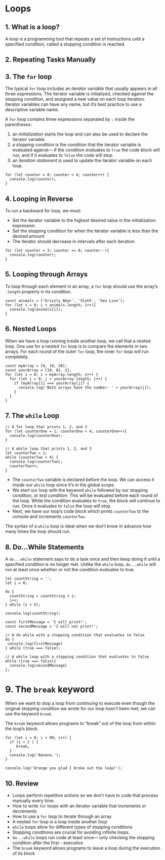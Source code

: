 # Loops

## 1. What is a loop?
A loop is a programming tool that repeats a set of instructions until a specified condition, called a stopping condition is reached.

## 2. Repeating Tasks Manually

## 3. The `for` loop
The typical `for` loop includes an *iterator variable* that usually appears in all three expressions. The iterator variable is initialized, checked against the stopping condition, and assigned a new value on each loop iteration. Iterator variables can have any name, but it’s best practice to use a descriptive variable name.

A `for` loop contains three expressions separated by `;` inside the parentheses:

1. an *initialization* starts the loop and can also be used to declare the iterator variable.
2. a *stopping condition* is the condition that the iterator variable is evaluated against— if the condition evaluates to `true` the code block will run, and if it evaluates to `false` the code will stop.
3. an *iteration statement* is used to update the iterator variable on each loop.
```
for (let counter = 0; counter < 4; counter++) {
  console.log(counter);
}
```

## 4. Looping in Reverse
To run a backward for loop, we must:

- Set the iterator variable to the highest desired value in the initialization expression.
- Set the stopping condition for when the iterator variable is less than the desired amount.
- The iterator should decrease in intervals after each iteration.
```
for (let counter = 3; counter >= 0; counter--){
  console.log(counter);
}
```

## 5. Looping through Arrays
To loop through each element in an array, a `for` loop should use the array’s `.length` property in its condition.
```
const animals = ['Grizzly Bear', 'Sloth', 'Sea Lion'];
for (let i = 0; i < animals.length; i++){
  console.log(animals[i]);
}
```

## 6. Nested Loops
When we have a loop running inside another loop, we call that a nested loop. One use for a nested `for` loop is to compare the elements in two arrays. For each round of the outer `for` loop, the inner `for` loop will run completely.
```
const myArray = [6, 19, 20];
const yourArray = [19, 81, 2];
for (let i = 0; i < myArray.length; i++) {
  for (let j = 0; j < yourArray.length; j++) {
    if (myArray[i] === yourArray[j]) {
      console.log('Both arrays have the number: ' + yourArray[j]);
    }
  }
}
```

## 7. The `while` Loop
```
// A for loop that prints 1, 2, and 3
for (let counterOne = 1; counterOne < 4; counterOne++){
  console.log(counterOne);
}
 
// A while loop that prints 1, 2, and 3
let counterTwo = 1;
while (counterTwo < 4) {
  console.log(counterTwo);
  counterTwo++;
}
```
- The `counterTwo` variable is declared before the loop. We can access it inside our `while` loop since it’s in the global scope.
- We start our loop with the keyword `while` followed by our stopping condition, or *test condition*. This will be evaluated before each round of the loop. While the condition evaluates to `true`, the block will continue to run. Once it evaluates to `false` the loop will stop.
- Next, we have our loop’s code block which prints `counterTwo` to the console and increments `counterTwo`.

The syntax of a `while` loop is ideal when we don’t know in advance how many times the loop should run. 

## 8. Do...While Statements
A `do...while` statement says to do a task once and then keep doing it until a specified condition is no longer met. Unlike the `while` loop, `do...while` will run at least once whether or not the condition evaluates to true.
```
let countString = '';
let i = 0;
 
do {
  countString = countString + i;
  i++;
} while (i < 5);
 
console.log(countString);
```

```
const firstMessage = 'I will print!';
const secondMessage = 'I will not print!'; 
 
// A do while with a stopping condition that evaluates to false
do {
 console.log(firstMessage)
} while (true === false);
 
// A while loop with a stopping condition that evaluates to false
while (true === false){
  console.log(secondMessage)
};
```

# 9. The `break` keyword
When we want to stop a loop from continuing to execute even though the original stopping condition we wrote for our loop hasn’t been met, we can use the keyword `break`.

The `break` keyword allows programs to “break” out of the loop from within the loop’s block.
```
for (let i = 0; i < 99; i++) {
  if (i > 2 ) {
     break;
  }
  console.log('Banana.');
}
 
console.log('Orange you glad I broke out the loop!');
```

## 10. Review
- Loops perform repetitive actions so we don’t have to code that process manually every time.
- How to write `for` loops with an iterator variable that increments or decrements
- How to use a `for` loop to iterate through an array
- A nested `for` loop is a loop inside another loop
- `while` loops allow for different types of stopping conditions
- Stopping conditions are crucial for avoiding infinite loops.
- `do...while` loops run code at least once— only checking the stopping condition after the first - execution
- The `break` keyword allows programs to leave a loop during the execution of its block